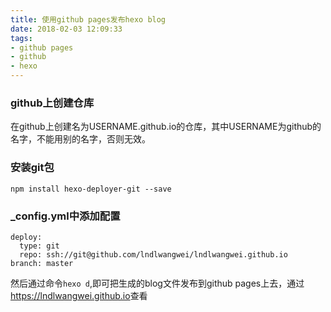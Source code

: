 ```yaml
---
title: 使用github pages发布hexo blog
date: 2018-02-03 12:09:33
tags:
- github pages
- github
- hexo
---
```

### github上创建仓库
在github上创建名为USERNAME.github.io的仓库，其中USERNAME为github的名字，不能用别的名字，否则无效。

### 安装git包
`npm install hexo-deployer-git --save`

### _config.yml中添加配置

    deploy:
      type: git
      repo: ssh://git@github.com/lndlwangwei/lndlwangwei.github.io
    branch: master
    
然后通过命令`hexo d`,即可把生成的blog文件发布到github pages上去，通过<https://lndlwangwei.github.io>查看